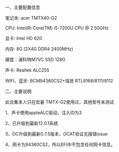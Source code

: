 一、主要配置信息

笔记本: acer TMTX40-G2

CPU: Intel(R) Core(TM) i5-7200U CPU @ 2.50GHz

显卡: Intel HD 620

内存: 8G (2X4G DDR4 2400MHz)

硬盘：浦科特M7VC SSD 128G

声卡: Realtek ALC255

WIFI、蓝牙: BCM94360CS2+瑞昱 RTL8168/8111/8112

二、主要说明

此合集本人只在宏碁 TMTX-G2使用过，其他型号未测试

1、声卡使用appleALC驱动，注入ID为3

2、已升级到最新12.0.1系统

3、OC升级到最新0.7.5版本，OCAT验证无报错issue


4、网卡为94360CS2，所以EFI中不包含任何网卡信息。
